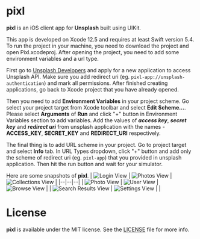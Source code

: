 # pixl

**pixl** is an iOS client app for **Unsplash** built using UIKit.

This app is developed on Xcode 12.5 and requires at least Swift version 5.4. To run the project in your machine, you need to download the project and open Pixl.xcodeproj. After opening the project, you need to add some environment variables and a url type.

First go to [Unsplash Developers](https://unsplash.com/developers) and apply for a new application to access Unsplash API. Make sure you add redirect uri (eg. `pixl-app://unsplash-authentication`) and mark all permissions.  After finished creating applications, go back to Xcode project that you have already opened. 

Then you need to add **Environment Variables** in your project scheme. Go select your project target from Xcode toolbar and select **Edit Scheme...**. Please select **Arguments** of **Run** and click "+" button in Environment Variables section to add variables. Add the values of ***access key***,  ***secret key*** and ***redirect uri*** from unsplash application with the names - **ACCESS_KEY**, **SECRET_KEY** and **REDIRECT_URI** respectively. 

The final thing is to add URL scheme in your project. Go to project target and select **Info** tab. In URL Types dropdown, click "+" button and add only the scheme of redirect uri (eg. `pixl-app`) that you provided in unsplash application. Then hit the run button and wait for your simulator.

Here are some snapshots of **pixl**.
| <img src="https://github.com/dscyrescotti/Pixl/blob/main/Assets/LoginView.png?raw=true" alt="Login View"/> | <img src="https://github.com/dscyrescotti/Pixl/blob/main/Assets/PhotosView.png?raw=true" alt="Photos View"/> | <img src="https://github.com/dscyrescotti/Pixl/blob/main/Assets/CollectionsView.png?raw=true" alt="Collections View"/> | 
|--|--|--|
| <img src="https://github.com/dscyrescotti/Pixl/blob/main/Assets/PhotoView.png?raw=true" alt="Photo View"/> | <img src="https://github.com/dscyrescotti/Pixl/blob/main/Assets/UserView.png?raw=true" alt="User View"/> | <img src="https://github.com/dscyrescotti/Pixl/blob/main/Assets/BrowseView.png?raw=true" alt="Browse View"/> |
| <img src="https://github.com/dscyrescotti/Pixl/blob/main/Assets/SearchResultsView.png?raw=true" alt="Search Results View"/> | <img src="https://github.com/dscyrescotti/Pixl/blob/main/Assets/SettingsView.png?raw=true" alt="Settings View"/> |  |

# License
**pixl** is available under the MIT license. See the [LICENSE](https://github.com/dscyrescotti/Pixl/blob/main/LICENSE) file for more info.